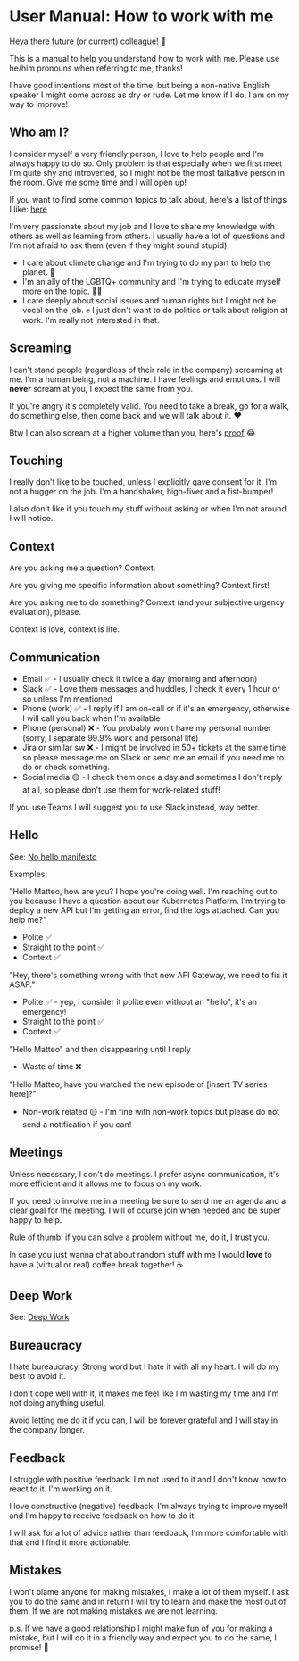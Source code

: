 # User Manual: How to work with me

Heya there future (or current) colleague! 👋

This is a manual to help you understand how to work with me.
Please use he/him pronouns when referring to me, thanks!

I have good intentions most of the time, but being a non-native English speaker I might come across as dry or rude. Let me know if I do, I am on my way to improve!

## Who am I?

I consider myself a very friendly person, I love to help people and I'm always happy to do so.
Only problem is that especially when we first meet I'm quite shy and introverted, so I might not be the most talkative person in the room. Give me some time and I will open up!

If you want to find some common topics to talk about, here's a list of things I like: [here](extra.md)

I'm very passionate about my job and I love to share my knowledge with others as well as learning from others. I usually have a lot of questions and I'm not afraid to ask them (even if they might sound stupid).

- I care about climate change and I'm trying to do my part to help the planet. 🌱
- I'm an ally of the LGBTQ+ community and I'm trying to educate myself more on the topic. 🏳️‍🌈
- I care deeply about social issues and human rights but I might not be vocal on the job. ✊
I just don't want to do politics or talk about religion at work. I'm really not interested in that.

## Screaming

I can't stand people (regardless of their role in the company) screaming at me. I'm a human being, not a machine. I have feelings and emotions.
I will **never** scream at you, I expect the same from you.

If you're angry it's completely valid. You need to take a break, go for a walk, do something else, then come back and we will talk about it. ❤️

Btw I can also scream at a higher volume than you, here's [proof](https://www.youtube.com/watch?v=mqukHybn6zg) 😂

## Touching 

I really don't like to be touched, unless I explicitly gave consent for it. 
I'm not a hugger on the job. I'm a handshaker, high-fiver and a fist-bumper!

I also don't like if you touch my stuff without asking or when I'm not around. I will notice.

## Context

Are you asking me a question? Context.

Are you giving me specific information about something? Context first!

Are you asking me to do something? Context (and your subjective urgency evaluation), please.

Context is love, context is life.

## Communication

- Email ✅ - I usually check it twice a day (morning and afternoon)
- Slack ✅ - Love them messages and huddles, I check it every 1 hour or so unless I'm mentioned
- Phone (work) ✅ - I reply if I am on-call or if it's an emergency, otherwise I will call you back when I'm available
- Phone (personal) ❌ - You probably won't have my personal number (sorry, I separate 99.9% work and personal life)
- Jira or similar sw ❌ - I might be involved in 50+ tickets at the same time, so please message me on Slack or send me an email if you need me to do or check something.
- Social media 🟡 - I check them once a day and sometimes I don't reply at all, so please don't use them for work-related stuff!

If you use Teams I will suggest you to use Slack instead, way better.

## Hello

See: [No hello manifesto](https://nohello.net/en)

Examples:

"Hello Matteo, how are you? I hope you're doing well. I'm reaching out to you because I have a question about our Kubernetes Platform. I'm trying to deploy a new API but I'm getting an error, find the logs attached. Can you help me?"

- Polite ✅
- Straight to the point ✅
- Context ✅

"Hey, there's something wrong with that new API Gateway, we need to fix it ASAP."

- Polite ✅ - yep, I consider it polite even without an "hello", it's an emergency!
- Straight to the point ✅
- Context ✅

"Hello Matteo" and then disappearing until I reply

- Waste of time ❌

"Hello Matteo, have you watched the new episode of [insert TV series here]?"

- Non-work related 🟡 - I'm fine with non-work topics but please do not send a notification if you can!

## Meetings

Unless necessary, I don't do meetings. I prefer async communication, it's more efficient and it allows me to focus on my work.

If you need to involve me in a meeting be sure to send me an agenda and a clear goal for the meeting.
I will of course join when needed and be super happy to help.

Rule of thumb: if you can solve a problem without me, do it, I trust you.

In case you just wanna chat about random stuff with me I would **love** to have a (virtual or real) coffee break together! ☕

## Deep Work

See: [Deep Work](files/deep-work.pdf)

## Bureaucracy

I hate bureaucracy. Strong word but I hate it with all my heart. I will do my best to avoid it.

I don't cope well with it, it makes me feel like I'm wasting my time and I'm not doing anything useful.

Avoid letting me do it if you can, I will be forever grateful and I will stay in the company longer.

## Feedback

I struggle with positive feedback. I'm not used to it and I don't know how to react to it. I'm working on it.

I love constructive (negative) feedback, I'm always trying to improve myself and I'm happy to receive feedback on how to do it.

I will ask for a lot of advice rather than feedback, I'm more comfortable with that and I find it more actionable.

## Mistakes

I won't blame anyone for making mistakes, I make a lot of them myself. I ask you to do the same and in return I will try to learn and make the most out of them. If we are not making mistakes we are not learning.

p.s. If we have a good relationship I might make fun of you for making a mistake, but I will do it in a friendly way and expect you to do the same, I promise! 🤝
